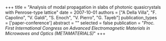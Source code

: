 +++
title = "Analysis of modal propagation in slabs of photonic quasicrystals with Penrose-type lattice"
date = 2007-10-01
authors = ["A Della Villa", "F. Capolino", "V. Galdi", "S. Enoch", "V. Pierro", "G. Tayeb"]
publication_types = ['paper-conference']
abstract = ""
selected = false
publication = "*Proc. First International Congress on Advanced Electromagnetic Materials in Microwaves and Optics (METAMATERIALS)*"
+++

